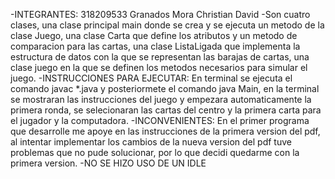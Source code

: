 -INTEGRANTES: 318209533 Granados Mora Christian David
-Son cuatro clases, una clase principal main donde se crea y se ejecuta un metodo de la clase Juego, una clase Carta que define los atributos y un metodo de comparacion para las cartas, una clase ListaLigada que implementa la estructura de datos con la que se representan las barajas de cartas, una clase juego en la que se definen los metodos necesarios para simular el juego.
-INSTRUCCIONES PARA EJECUTAR: En terminal se ejecuta el comando javac *.java y posteriormete el comando java Main, en la terminal se mostraran las instrucciones del juego y empezara automaticamente la primera ronda, se selecionaran las cartas del centro y la primera carta para el jugador y la computadora.
-INCONVENIENTES: En el primer programa que desarrolle me apoye en las instrucciones de la primera version del pdf, al intentar implementar los cambios de la nueva version del pdf tuve problemas que no pude solucionar, por lo que decidi quedarme con la primera version. 
-NO SE HIZO USO DE UN IDLE
